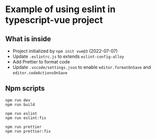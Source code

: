 # Example of using eslint in typescript-vue project

## What is inside

- Project initialized by `npm init vue@3` (2022-07-07)
- Update `.eslintrc.js` to extends `eslint-config-alloy`
- Add Prettier to format code
- Update `.vscode/settings.json` to enable `editor.formatOnSave` and `editor.codeActionsOnSave`

## Npm scripts

```shell
npm run dev
npm run build
```

```shell
npm run eslint
npm run eslint:fix
```

```shell
npm run prettier
npm run prettier:fix
```
